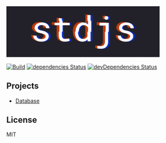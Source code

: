 <img src="./logo.png" alt="stdjs" width="400" />

[![Build](https://img.shields.io/travis/corgidisco/stdjs.svg)](https://travis-ci.org/corgidisco/stdjs)
[![dependencies Status](https://img.shields.io/david/corgidisco/stdjs.svg)](https://david-dm.org/corgidisco/stdjs)
[![devDependencies Status](https://img.shields.io/david/dev/corgidisco/stdjs.svg)](https://david-dm.org/corgidisco/stdjs?type=dev)

## Projects

- [Database](./packages/database)

## License

MIT
